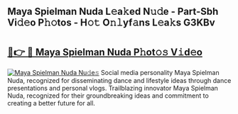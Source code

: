 ## Maya Spielman Nuda L𝚎a𝚔ed N𝚞𝚍e - Part-Sbh Vi𝚍𝚎o P𝚑𝚘tos - H𝚘𝚝 O𝚗𝚕yf𝚊ns L𝚎a𝚔s G3KBv

# <h2><a href="http://kf317r.oniu.top/?m=Maya+Spielman+Nuda">🔗👉 🔴 Maya Spielman Nuda P𝚑ot𝚘𝚜 V𝚒d𝚎o</a></h2>

[![Maya Spielman Nuda Nu𝚍e𝚜](https://i.imgur.com/0qMVB7G.gif)](http://kf317r.oniu.top/?m=Maya+Spielman+Nuda)
Social media personality Maya Spielman Nuda, recognized for disseminating dance and lifestyle ideas through dance presentations and personal vlogs. Trailblazing innovator Maya Spielman Nuda, recognized for their groundbreaking ideas and commitment to creating a better future for all.  
